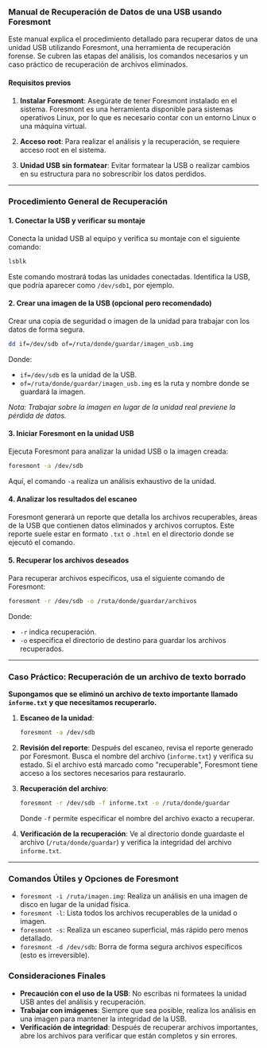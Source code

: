 ### Manual de Recuperación de Datos de una USB usando Foresmont

Este manual explica el procedimiento detallado para recuperar datos de una unidad USB utilizando Foresmont, una herramienta de recuperación forense. Se cubren las etapas del análisis, los comandos necesarios y un caso práctico de recuperación de archivos eliminados.

#### Requisitos previos
1. **Instalar Foresmont**: Asegúrate de tener Foresmont instalado en el sistema. Foresmont es una herramienta disponible para sistemas operativos Linux, por lo que es necesario contar con un entorno Linux o una máquina virtual.

2. **Acceso root**: Para realizar el análisis y la recuperación, se requiere acceso root en el sistema.

3. **Unidad USB sin formatear**: Evitar formatear la USB o realizar cambios en su estructura para no sobrescribir los datos perdidos.

---

### Procedimiento General de Recuperación

#### 1. Conectar la USB y verificar su montaje
   Conecta la unidad USB al equipo y verifica su montaje con el siguiente comando:

   ```bash
   lsblk
   ```

   Este comando mostrará todas las unidades conectadas. Identifica la USB, que podría aparecer como `/dev/sdb1`, por ejemplo.

#### 2. Crear una imagen de la USB (opcional pero recomendado)
   Crear una copia de seguridad o imagen de la unidad para trabajar con los datos de forma segura.

   ```bash
   dd if=/dev/sdb of=/ruta/donde/guardar/imagen_usb.img
   ```

   Donde:
   - `if=/dev/sdb` es la unidad de la USB.
   - `of=/ruta/donde/guardar/imagen_usb.img` es la ruta y nombre donde se guardará la imagen.

   *Nota: Trabajar sobre la imagen en lugar de la unidad real previene la pérdida de datos.*

#### 3. Iniciar Foresmont en la unidad USB
   Ejecuta Foresmont para analizar la unidad USB o la imagen creada:

   ```bash
   foresmont -a /dev/sdb
   ```

   Aquí, el comando `-a` realiza un análisis exhaustivo de la unidad.

#### 4. Analizar los resultados del escaneo
   Foresmont generará un reporte que detalla los archivos recuperables, áreas de la USB que contienen datos eliminados y archivos corruptos. Este reporte suele estar en formato `.txt` o `.html` en el directorio donde se ejecutó el comando.

#### 5. Recuperar los archivos deseados
   Para recuperar archivos específicos, usa el siguiente comando de Foresmont:

   ```bash
   foresmont -r /dev/sdb -o /ruta/donde/guardar/archivos
   ```

   Donde:
   - `-r` indica recuperación.
   - `-o` especifica el directorio de destino para guardar los archivos recuperados.

---

### Caso Práctico: Recuperación de un archivo de texto borrado

**Supongamos que se eliminó un archivo de texto importante llamado `informe.txt` y que necesitamos recuperarlo.**

1. **Escaneo de la unidad**:
   ```bash
   foresmont -a /dev/sdb
   ```

2. **Revisión del reporte**:
   Después del escaneo, revisa el reporte generado por Foresmont. Busca el nombre del archivo (`informe.txt`) y verifica su estado. Si el archivo está marcado como "recuperable", Foresmont tiene acceso a los sectores necesarios para restaurarlo.

3. **Recuperación del archivo**:
   ```bash
   foresmont -r /dev/sdb -f informe.txt -o /ruta/donde/guardar
   ```

   Donde `-f` permite especificar el nombre del archivo exacto a recuperar.

4. **Verificación de la recuperación**:
   Ve al directorio donde guardaste el archivo (`/ruta/donde/guardar`) y verifica la integridad del archivo `informe.txt`.

---

### Comandos Útiles y Opciones de Foresmont

- `foresmont -i /ruta/imagen.img`: Realiza un análisis en una imagen de disco en lugar de la unidad física.
- `foresmont -l`: Lista todos los archivos recuperables de la unidad o imagen.
- `foresmont -s`: Realiza un escaneo superficial, más rápido pero menos detallado.
- `foresmont -d /dev/sdb`: Borra de forma segura archivos específicos (esto es irreversible).

### Consideraciones Finales

- **Precaución con el uso de la USB**: No escribas ni formatees la unidad USB antes del análisis y recuperación.
- **Trabajar con imágenes**: Siempre que sea posible, realiza los análisis en una imagen para mantener la integridad de la USB.
- **Verificación de integridad**: Después de recuperar archivos importantes, abre los archivos para verificar que están completos y sin errores.

